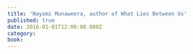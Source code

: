 ```yaml
---
title: 'Nayomi Munaweera, author of What Lies Between Us'
published: true
date: 2016-01-01T12:00:00.000Z
category:
book:
---
```

